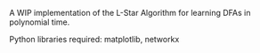 A WIP implementation of the L-Star Algorithm for learning DFAs in polynomial time.

Python libraries required:
matplotlib, 
networkx
